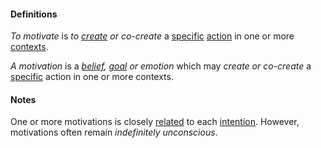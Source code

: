 #### Definitions

*To motivate* is *to [create](https://github.com/gcassel/Modular-Organization-Terminology/blob/master/terms/create.md) or co-create* a [specific](https://github.com/gcassel/Modular-Organization-Terminology/blob/master/terms/specific.md) [action](https://github.com/gcassel/Modular-Organization-Terminology/blob/master/terms/action.md) in one or more [contexts](https://github.com/gcassel/Modular-Organization-Terminology/blob/master/terms/context.md).

*A motivation* is a *[belief](https://github.com/gcassel/Modular-Organization-Terminology/blob/master/terms/belief.md), [goal](https://github.com/gcassel/Modular-Organization-Terminology/blob/master/terms/goal.md) or emotion* which may *create or co-create* a [specific](https://github.com/gcassel/Modular-Organization-Terminology/blob/master/terms/specific.md) action in one or more contexts.
 
#### Notes

One or more motivations is closely [related](https://github.com/gcassel/Modular-Organization-Terminology/blob/master/terms/relate.md) to each [intention](https://github.com/gcassel/Modular-Organization-Terminology/blob/master/terms/intend.md).  However, motivations often remain *indefinitely unconscious*.
